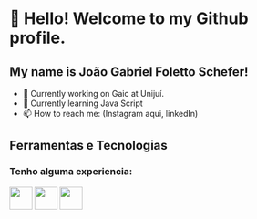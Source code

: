# 👋 Hello! Welcome to my Github profile.
## My name is João Gabriel Foletto Schefer!

- 🔭 Currently working on Gaic at Unijuí.
- 🌱 Currently learning Java Script
- 📫 How to reach me:
  (Instagram aqui, linkedIn)

## Ferramentas e Tecnologias
### Tenho alguma experiencia:
<img loading="lazy" src="https://cdn.jsdelivr.net/gh/devicons/devicon/icons/python/python-original.svg" width="40" height="40"/>
<img loading="lazy" src="https://cdn.jsdelivr.net/gh/devicons/devicon/icons/html5/html5-original.svg" width="40" height="40"/>
<img loading="lazy" src="https://cdn.jsdelivr.net/gh/devicons/devicon/icons/css3/css3-original.svg" width="40" height="40"/>
